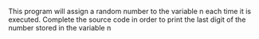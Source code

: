 This program will assign a random number to the variable n each time it is executed. Complete the source code in order to print the last digit of
 the number stored in the variable n
